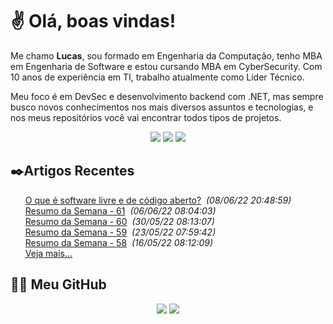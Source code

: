 # ✌ Olá, boas vindas!

Me chamo **Lucas**, sou formado em Engenharia da Computação, tenho MBA em Engenharia de Software e estou cursando MBA em CyberSecurity.
Com 10 anos de experiência em TI, trabalho atualmente como Líder Técnico.

Meu foco é em DevSec e desenvolvimento backend com .NET, mas sempre busco novos conhecimentos nos mais diversos assuntos e tecnologias, e nos meus repositórios você vai encontrar todos tipos de projetos.
</br><p align="center">
<a href="https://www.linkedin.com/in/lfrigodesouza/"><img src="https://img.shields.io/badge/-LinkedIn-0077B5?style=flat-square&logo=Linkedin&logoColor=white&link=https://www.linkedin.com/in/lfrigodesouza/"></a>
<a href="https://twitter.com/lfrigodesouza/"><img src="https://img.shields.io/badge/-Twitter-1DA1F2?style=flat-square&logo=twitter&logoColor=white&link=https://twitter.com/lfrigodesouza/"></a>
<a href="https://LFrigoDeSouza.NET/"><img src="https://img.shields.io/badge/-LFS.NET-9e9e9e?style=flat-square&logo=microsoft-edge&logoColor=white&link=https://LFrigoDeSouza.NET/"></a>
</p>

## ✒️Artigos Recentes
<ul>
<li style="list-style-type: none;"><a href="https://blog.lfrigodesouza.net/2022/06/08/o-que-e-software-livre-e-de-codigo-aberto/" target="_blank">O que é software livre e de código aberto?</a><i> &nbsp;(08/06/22 20:48:59)</i></li>
<li style="list-style-type: none;"><a href="https://blog.lfrigodesouza.net/2022/06/06/resumo-da-semana/61/" target="_blank">Resumo da Semana - 61</a><i> &nbsp;(06/06/22 08:04:03)</i></li>
<li style="list-style-type: none;"><a href="https://blog.lfrigodesouza.net/2022/05/30/resumo-da-semana/60/" target="_blank">Resumo da Semana - 60</a><i> &nbsp;(30/05/22 08:13:07)</i></li>
<li style="list-style-type: none;"><a href="https://blog.lfrigodesouza.net/2022/05/23/resumo-da-semana/59/" target="_blank">Resumo da Semana - 59</a><i> &nbsp;(23/05/22 07:59:42)</i></li>
<li style="list-style-type: none;"><a href="https://blog.lfrigodesouza.net/2022/05/16/resumo-da-semana/58/" target="_blank">Resumo da Semana - 58</a><i> &nbsp;(16/05/22 08:12:09)</i></li>

<li style="list-style-type: none;"><a href="https://blog.lfrigodesouza.net" target="_blank">Veja mais...</a></li>
</ul>

## 👨‍💻 Meu GitHub
<p align="center">
<img src="https://github-readme-stats.vercel.app/api/top-langs/?username=lfrigodesouza&layout=compact&theme=dark"/>
<img src="https://github-readme-stats.vercel.app/api?username=lfrigodesouza&show_icons=true&theme=dark">
</p>
